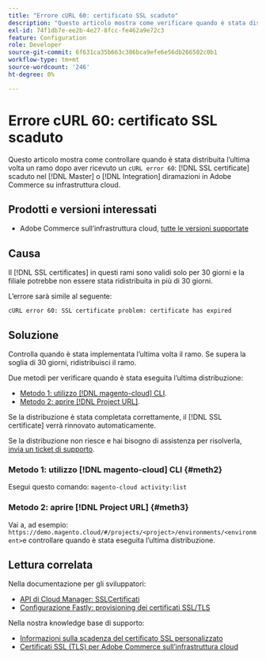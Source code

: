 ```yaml
---
title: "Errore cURL 60: certificato SSL scaduto"
description: "Questo articolo mostra come verificare quando è stata distribuita l’ultima volta un ramo dopo aver ricevuto un errore cURL 60: certificato SSL scaduto nei rami Principale o Integrazione in Adobe Commerce sull’infrastruttura cloud."
exl-id: 74f1db7e-ee2b-4e27-8fcc-fe462a9e72c3
feature: Configuration
role: Developer
source-git-commit: 6f631ca35b663c386bca9efe6e56db266502c0b1
workflow-type: tm+mt
source-wordcount: '246'
ht-degree: 0%

---
```


# Errore cURL 60: certificato SSL scaduto

Questo articolo mostra come controllare quando è stata distribuita l’ultima volta un ramo dopo aver ricevuto un `cURL error 60`: [!DNL SSL certificate] scaduto nel [!DNL Master] o [!DNL Integration] diramazioni in Adobe Commerce su infrastruttura cloud.

## Prodotti e versioni interessati

* Adobe Commerce sull’infrastruttura cloud, [tutte le versioni supportate](https://magento.com/sites/default/files/magento-software-lifecycle-policy.pdf)

## Causa

Il [!DNL SSL certificates] in questi rami sono validi solo per 30 giorni e la filiale potrebbe non essere stata ridistribuita in più di 30 giorni.

L’errore sarà simile al seguente:

```cURL
cURL error 60: SSL certificate problem: certificate has expired
```

## Soluzione

Controlla quando è stata implementata l’ultima volta il ramo. Se supera la soglia di 30 giorni, ridistribuisci il ramo.

Due metodi per verificare quando è stata eseguita l’ultima distribuzione:

* [Metodo 1: utilizzo [!DNL magento-cloud] CLI](#meth2).
* [Metodo 2: aprire [!DNL Project URL]](#meth3).

Se la distribuzione è stata completata correttamente, il [!DNL SSL certificate] verrà rinnovato automaticamente.

Se la distribuzione non riesce e hai bisogno di assistenza per risolverla, [invia un ticket di supporto](https://experienceleague.adobe.com/docs/commerce-knowledge-base/kb/help-center-guide/magento-help-center-user-guide.html#submit-ticket).

### Metodo 1: utilizzo [!DNL magento-cloud] CLI {#meth2}

Esegui questo comando: `magento-cloud activity:list`

### Metodo 2: aprire [!DNL Project URL] {#meth3}

Vai a, ad esempio: `https://demo.magento.cloud/#/projects/<project>/environments/<environment>`e controllare quando è stata eseguita l’ultima distribuzione.

## Lettura correlata

Nella documentazione per gli sviluppatori:

* [API di Cloud Manager: SSLCertificati](https://developer.adobe.com/experience-cloud/cloud-manager/reference/api/#tag/SSLCertificates)
* [Configurazione Fastly: provisioning dei certificati SSL/TLS](https://devdocs.magento.com/cloud/cdn/configure-fastly.html#provision-ssltls-certificates)

Nella nostra knowledge base di supporto:

* [Informazioni sulla scadenza del certificato SSL personalizzato](https://experienceleague.adobe.com/docs/commerce-knowledge-base/kb/troubleshooting/miscellaneous/custom-ssl-certificate-expiration-information.html)
* [Certificati SSL (TLS) per Adobe Commerce sull’infrastruttura cloud](https://experienceleague.adobe.com/docs/commerce-knowledge-base/kb/how-to/ssl-tls-certificates-for-magento-commerce-cloud-faq.html)
